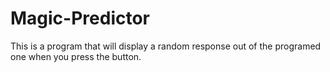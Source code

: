 # Magic-Predictor
This is a program that will display a random response out of the programed one when you press the button.

